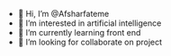 - 👋 Hi, I’m @Afsharfateme
- 👀 I’m interested in artificial intelligence
- 🌱 I’m currently learning front end
- 💞️ I’m looking for collaborate on project


<!---
Afsharfateme/Afsharfateme is a ✨ special ✨ repository because its `README.md` (this file) appears on your GitHub profile.
You can click the Preview link to take a look at your changes.
--->
